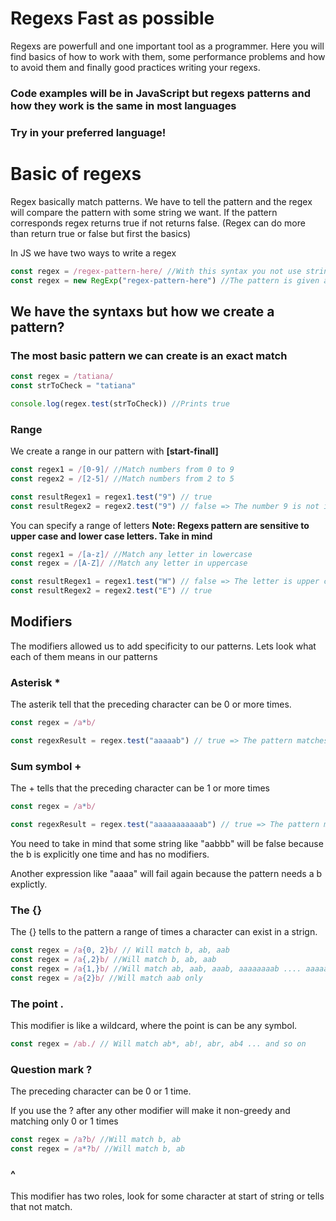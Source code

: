 # Regexs Fast as possible

Regexs are powerfull and one important tool as a programmer.
Here you will find basics of how to work with them, some performance problems and how to avoid them and finally good practices writing your regexs.

### Code examples will be in JavaScript but regexs patterns and how they work is the same in most languages
### Try in your preferred language!

# Basic of regexs

Regex basically match patterns. We have to tell the pattern and the regex will compare the pattern with some string we want.
If the pattern corresponds regex returns true if not returns false. (Regex can do more than return true or false but first the basics)

In JS we have two ways to write a regex

```Javascript
const regex = /regex-pattern-here/ //With this syntax you not use string
const regex = new RegExp("regex-pattern-here") //The pattern is given as a string
```

## We have the syntaxs but how we create a pattern?

### The most basic pattern we can create is an exact match

```Javascript
const regex = /tatiana/
const strToCheck = "tatiana"

console.log(regex.test(strToCheck)) //Prints true
```

### Range

We create a range in our pattern with **\[start-finall\]**

```Javascript
const regex1 = /[0-9]/ //Match numbers from 0 to 9
const regex2 = /[2-5]/ //Match numbers from 2 to 5

const resultRegex1 = regex1.test("9") // true
const resultRegex2 = regex2.test("9") // false => The number 9 is not in range
```
You can specify a range of letters
**Note: Regexs pattern are sensitive to upper case and lower case letters. Take in mind**

```Javascript
const regex1 = /[a-z]/ //Match any letter in lowercase
const regex = /[A-Z]/ //Match any letter in uppercase

const resultRegex1 = regex1.test("W") // false => The letter is upper case and the regex1 checks all letters lower case
const resultRegex2 = regex2.test("E") // true
```

## Modifiers

The modifiers allowed us to add specificity to our patterns. Lets look what each of them means in our patterns

### Asterisk *

The asterik tell that the preceding character can be 0 or more times.

```Javascript
const regex = /a*b/

const regexResult = regex.test("aaaaab") // true => The pattern matches b, ab, aab, aaab, .... aaaaaaaaaaaaaaaaaaab
```

### Sum symbol +

The  + tells that the preceding character can be 1 or more times

```Javascript
const regex = /a*b/

const regexResult = regex.test("aaaaaaaaaaab") // true => The pattern matches ab, aab, aab, aaaab ... aaaaaaaaaaaaaaaaaaaaab
```
You need to take in mind that some string like "aabbb" will be false because the b is explicitly one time and has no modifiers.

Another expression like "aaaa" will fail again because the pattern needs a b explictly.

### The {}

The {} tells to the pattern a range of times a character can exist in a strign.

```Javascript
const regex = /a{0, 2}b/ // Will match b, ab, aab
const regex = /a{,2}b/ //Will match b, ab, aab
const regex = /a{1,}b/ //Will match ab, aab, aaab, aaaaaaaab .... aaaaaaaaaaaaaaaaaaaaab ...
const regex = /a{2}b/ //Will match aab only
```

### The point .

This modifier is like a wildcard, where the point is can be any symbol.

```Javascript
const regex = /ab./ // Will match ab*, ab!, abr, ab4 ... and so on
```

### Question mark ?

The preceding character can be 0 or 1 time.

If you use the ? after any other modifier will make it non-greedy and matching only 0 or 1 times

```Javascript
const regex = /a?b/ //Will match b, ab
const regex = /a*?b/ //Will match b, ab
```

### ^

This modifier has two roles, look for some character at start of string or tells that not match.  
